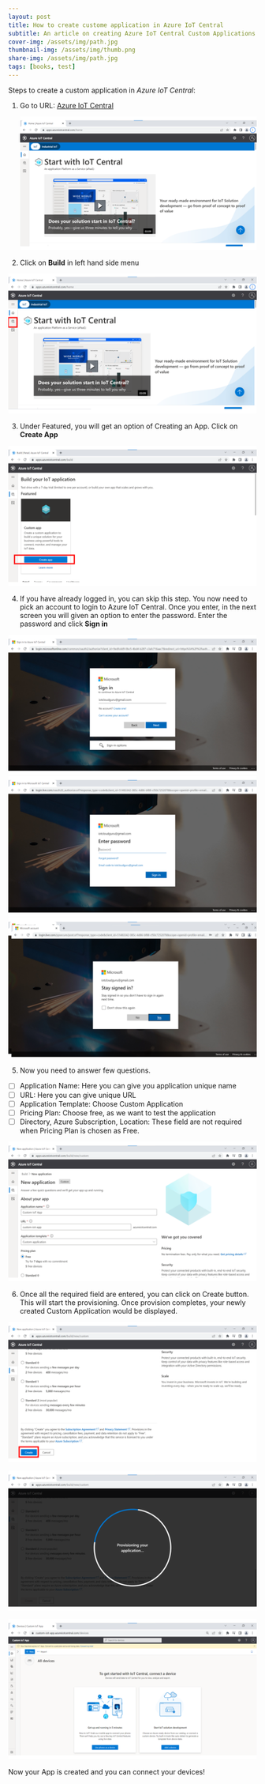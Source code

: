 ```yaml
---
layout: post
title: How to create custome application in Azure IoT Central
subtitle: An article on creating Azure IoT Central Custom Applications
cover-img: /assets/img/path.jpg
thumbnail-img: /assets/img/thumb.png
share-img: /assets/img/path.jpg
tags: [books, test]
---
```

Steps to create a custom application in *Azure IoT Central*:

 1. Go to URL: [Azure IoT Central](https://apps.azureiotcentral.com/home)
         
      ![alt text](/assets/img/Slide1.PNG)
             
 2. Click on **Build** in left hand side menu

 ![alt text](/assets/img/Slide2.PNG)
  
 3. Under Featured, you will get an option of Creating an App. Click on **Create App**
 
 ![alt text](/assets/img/Slide3.PNG)

 4. If you have already logged in, you can skip this step. You now need to pick an account to login to Azure IoT  Central. Once you enter, in the next screen you
    will given an option to enter the password. Enter the  password and click **Sign in**
  
 ![alt text](/assets/img/Slide4.PNG)
 ![alt text](/assets/img/Slide5.PNG)
 ![alt text](/assets/img/Slide6.PNG)

5. Now you need to answer few questions. 
 - [ ] Application Name: Here you can give you application unique name 
 - [ ] URL: Here you can give unique URL
 - [ ] Application Template: Choose Custom Application
 - [ ] Pricing Plan: Choose free, as we want to test the application
 - [ ] Directory, Azure  Subscription, Location: These field are not required when Pricing Plan is chosen as Free.

![alt text](/assets/img/Slide7.PNG)

6. Once all the required field are entered, you can click on Create button. This will start the provisioning. Once provision completes, your newly created Custom Application would be displayed.

![alt text](/assets/img/Slide8.PNG)

![alt text](/assets/img/Slide9.PNG)

![alt text](/assets/img/Slide10.PNG)

Now your App is created and you can connect your devices!

